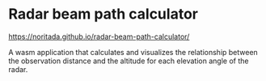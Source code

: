 # Radar beam path calculator

https://noritada.github.io/radar-beam-path-calculator/

A wasm application that calculates and visualizes the relationship between the observation distance and the altitude for each elevation angle of the radar.
